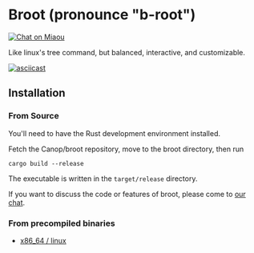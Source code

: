 # Broot (pronounce "b-root")

[![Chat on Miaou](https://miaou.dystroy.org/static/shields/room-fr.svg?v=1)](https://miaou.dystroy.org/3?Code_et_Croissants)

Like linux's tree command, but balanced, interactive, and customizable.

[![asciicast](https://asciinema.org/a/L9BERj8FBr1Gndambvoj1aZth.svg)](https://asciinema.org/a/L9BERj8FBr1Gndambvoj1aZth)

## Installation

### From Source

You'll need to have the Rust development environment installed.

Fetch the Canop/broot repository, move to the broot directory, then run

    cargo build --release

The executable is written in the `target/release` directory.

If you want to discuss the code or features of broot, please come to [our chat](https://miaou.dystroy.org/3?Code_et_Croissants).

### From precompiled binaries

* [x86_64 / linux](https://dystroy.org/pub/broot)


